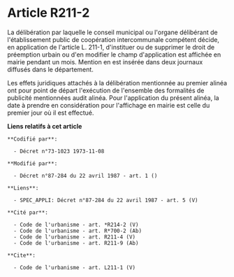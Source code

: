# Article R211-2

La délibération par laquelle le conseil municipal ou l'organe délibérant de l'établissement public de coopération
intercommunale compétent décide, en application de l'article L. 211-1, d'instituer ou de supprimer le droit de préemption
urbain ou d'en modifier le champ d'application est affichée en mairie pendant un mois. Mention en est insérée dans deux
journaux diffusés dans le département. 

Les effets juridiques attachés à la délibération mentionnée au premier alinéa ont pour point de départ l'exécution de
l'ensemble des formalités de publicité mentionnées audit alinéa. Pour l'application du présent alinéa, la date à prendre en
considération pour l'affichage en mairie est celle du premier jour où il est effectué.

**Liens relatifs à cet article**

	**Codifié par**:

	  - Décret n°73-1023 1973-11-08

	**Modifié par**:

	  - Décret n°87-284 du 22 avril 1987 - art. 1 ()

	**Liens**:

	  - SPEC_APPLI: Décret n°87-284 du 22 avril 1987 - art. 5 (V)

	**Cité par**:

	  - Code de l'urbanisme - art. *R214-2 (V)
	  - Code de l'urbanisme - art. R*700-2 (Ab)
	  - Code de l'urbanisme - art. R211-4 (V)
	  - Code de l'urbanisme - art. R211-9 (Ab)

	**Cite**:

	  - Code de l'urbanisme - art. L211-1 (V)
